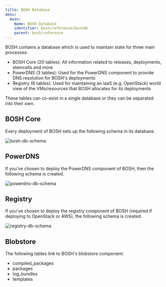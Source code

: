 ```yaml
---
title: BOSH Database
menu:
  main:
    Name: BOSH Database
    identifier: bosh/reference/boshdb
    parent: bosh/reference
---
```


BOSH contains a database which is used to maintain state for three main processes:

* BOSH Core (20 tables): All information related to releases, deployments, stemcells and more
* PowerDNS (3 tables): Used for the PowerDNS component to provide DNS resolution for BOSH's deployments
* Registry (6 tables): Used for maintaining an IaaS (e.g. OpenStack) world view of the VMs/resources that BOSH allocates for its deployments

These tables can co-exist in a single database or they can be separated into their own.

## BOSH Core ##
Every deployment of BOSH sets up the following schema in its database.

![bosh-db-schema](../images/bosh-db-schema.png)

## PowerDNS ##
If you've chosen to deploy the PowerDNS component of BOSH, then the following schema is created.

![powerdns-db-schema](../images/powerdns-db-schema.png)

## Registry ##
If you've chosen to deploy the registry component of BOSH (required if deploying to OpenStack or AWS), the following schema is created.

![registry-db-schema](../images/registry-db-schema.png)

## Blobstore ##
The following tables link to BOSH's blobstore component:

* compiled_packages
* packages
* log_bundles
* templates